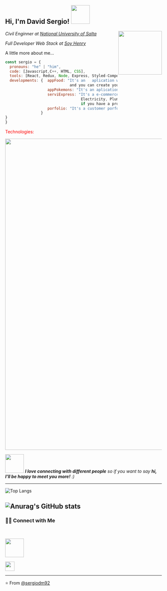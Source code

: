 <h2> Hi, I'm David Sergio! <img src="https://media1.giphy.com/media/CAIgh8LKFbIciGx5Qe/giphy-preview.webp?cid=95b27944whbvvx43mhjvap0wc32ehpioqad30b74j87qwgax&rid=giphy-preview.webp&ct=s" width="60"></h2>
<img align='right' src="https://cdn.dribbble.com/users/1162077/screenshots/3848914/media/320984a9ca58b3c73274c9259ecf6de8.gif" width="140"
 
<div>
<p><em>Civil Enginner at <a href="http://www.unsa.edu.ar"> National University of Salta</a></br></em></p>
<p><em>Full Developer Web Stack at <a href="https://www.soyhenry.com">Soy Henry</a></br> 
</em></p>

<div/>


A little more about me...  

```javascript
const sergio = {
  pronouns: "he" | "him",
  code: [Javascript,C++, HTML, CSS],
  tools: [React, Redux, Node, Express, Styled-Components, SASS, BootStrap, MaterialUI, Jest, Docker],
  developments: {  appFood: "It's an   aplication where you can search food recipes, sort by name or filter by diet, 
                             and you can create your recipe and save in the data base",
                   appPokemons: "It's an aplication where you can see the different pokemons with its detail, search, sort and create any pokemons",
                   serviExpress: "It's a e-commerce page, where you can search, require or post services for example Digital Marketing, Programming, 
                                  Electricity, Plumbing and so on. You can pay the service and chat with the seller about that your service requirements, 
                                  if you have a problem you can chat with Customer Support, among other functions."
                   porfolio: "It's a customer porfolio where you find my CV, skills, projects and contact."      
                }
}
}
```
<p style=color:red> Technologies: <p/>

  
  <img style="color:red" src="https://lh3.googleusercontent.com/jDk9Nm1s97pVPE_OXfkpia6vHnwFSK3xd7Zj5MNQhB324XE3qm2FRvS3QruokBaG41-GScZPEAqxAjvdjCazdJ_yd1bdetohrhnvnjWrqBumc2NiwDYY4PAoYodtst5ZEtqfSG14DZPrb88H93sfOUBiMpbOB9GqSwAP2l285TGO5vM3tIA0pCP1rHLZ3M5SvPsR87_iFpi7enChJ91_MTkxTTNVLw6GUVxdkbaVdL4ujEA_S9Jj9qc94B_5hxR8N7XDsqJtEhaPyZScZpwOe2kjH9-GIwoHCF8Jny_THFlbSd1jmeD82qilFtPCL6zC4BASy5fBkBg5nYR7fo3Yb8YTcjFHdOkQrhIoOQU1WMBqX3L0xMTnNs66w3IQfuTn4sK-ZtER6A29ncB5KcYXi0PKvq8-eX8hw6g4_6CC9y-wOei8TnWT8ILObsIqNL5x0UQsbW2LwP98H5uF-XfpE2dfk2qiSQmy4WBn9f1O1LTha_rQ92fdIyiVgDqd9HCyMwW49O2MRA_SmcDj3CZHpuMPFLwYItTBADO9l7Z8rmso6jUT9_VKaJCG6DT9pnNSfaTAxZVba3dOoIxbPrUG6-6mM7AHzf3_hlBUWCv4LOayWmRvebv4y3yArr_IXv5l4YEQ198OF66UmS_gyllSaPM8B10fZ0uMUt1mHxjfVm98RoKH67MYxt85mwGndE3jkSlPs-IyJLglDv9yX6zW7-wfMKKOQsSC6kiyZUsstWFgQgjeSzsvysLOPOED1Q=w1329-h152-no?authuser=0" width="1000">
   

  

  
<img src="https://media.giphy.com/media/LnQjpWaON8nhr21vNW/giphy.gif" width="60"> <em><b>I love connecting with different people</b> so if you want to say <b>hi, I'll be happy to meet you more!</b> :)</em>

 
 
 
 
---------------



![Top Langs](https://github-readme-stats.vercel.app/api/top-langs/?username=sergiodm92&theme=onedark&show_icons=true)


![Anurag's GitHub stats](https://github-readme-stats.vercel.app/api?username=sergiodm92&theme=onedark&show_icons=true)
------------------------------------------
<h3> 🤝🏻 Connect with Me </h3>
<br>
<p align="center">

<a href="https://shivammalpani.netlify.app/"></a>

<a href="https://www.linkedin.com/in/sergio-andres-david-maioli-196812176" aling="center"><img src="https://upload.wikimedia.org/wikipedia/commons/thumb/0/01/LinkedIn_Logo.svg/768px-LinkedIn_Logo.svg.png" width="60"></a>

<a href="https://www.instagram.com/i__disbalance/"></a>

<a href="mailto:crgiodm@gmail.com" ><img src="https://cdn-icons-png.flaticon.com/512/281/281769.png" width="30"></a>
</p>


<hr>


⭐️ From [@sergiodm92](https://github.com/sergiodm92)
